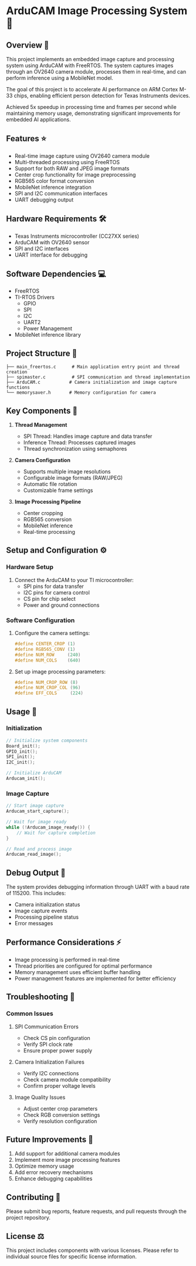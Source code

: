 # ArduCAM Image Processing System 📸

## Overview 🔎
This project implements an embedded image capture and processing system using ArduCAM with FreeRTOS. The system captures images through an OV2640 camera module, processes them in real-time, and can perform inference using a MobileNet model.

The goal of this project is to accelerate AI performance on ARM Cortex M-33 chips, enabling efficient person detection for Texas Instruments devices. 

Achieved 5x speedup in processing time and frames per second while maintaining memory usage, demonstrating significant improvements for embedded AI applications.

## Features ⭐
- Real-time image capture using OV2640 camera module
- Multi-threaded processing using FreeRTOS
- Support for both RAW and JPEG image formats
- Center crop functionality for image preprocessing
- RGB565 color format conversion
- MobileNet inference integration
- SPI and I2C communication interfaces
- UART debugging output

## Hardware Requirements 🛠️
- Texas Instruments microcontroller (CC27XX series)
- ArduCAM with OV2640 sensor
- SPI and I2C interfaces
- UART interface for debugging

## Software Dependencies 💻
- FreeRTOS
- TI-RTOS Drivers
  - GPIO
  - SPI
  - I2C
  - UART2
  - Power Management
- MobileNet inference library

## Project Structure 📁
```
├── main_freertos.c      # Main application entry point and thread creation
├── spimaster.c          # SPI communication and thread implementation
├── ArduCAM.c           # Camera initialization and image capture functions
└── memorysaver.h       # Memory configuration for camera
```

## Key Components 🔑
1. **Thread Management**
   - SPI Thread: Handles image capture and data transfer
   - Inference Thread: Processes captured images
   - Thread synchronization using semaphores

2. **Camera Configuration**
   - Supports multiple image resolutions
   - Configurable image formats (RAW/JPEG)
   - Automatic file rotation
   - Customizable frame settings

3. **Image Processing Pipeline**
   - Center cropping
   - RGB565 conversion
   - MobileNet inference
   - Real-time processing

## Setup and Configuration ⚙️

### Hardware Setup
1. Connect the ArduCAM to your TI microcontroller:
   - SPI pins for data transfer
   - I2C pins for camera control
   - CS pin for chip select
   - Power and ground connections

### Software Configuration
1. Configure the camera settings:
   ```c
   #define CENTER_CROP (1)
   #define RGB565_CONV (1)
   #define NUM_ROW     (240)
   #define NUM_COLS    (640)
   ```

2. Set up image processing parameters:
   ```c
   #define NUM_CROP_ROW (8)
   #define NUM_CROP_COL (96)
   #define EFF_COLS     (224)
   ```

## Usage 🚀

### Initialization
```c
// Initialize system components
Board_init();
GPIO_init();
SPI_init();
I2C_init();

// Initialize ArduCAM
Arducam_init();
```

### Image Capture
```c
// Start image capture
Arducam_start_capture();

// Wait for image ready
while (!Arducam_image_ready()) {
    // Wait for capture completion
}

// Read and process image
Arducam_read_image();
```

## Debug Output 🐛
The system provides debugging information through UART with a baud rate of 115200. This includes:
- Camera initialization status
- Image capture events
- Processing pipeline status
- Error messages

## Performance Considerations ⚡
- Image processing is performed in real-time
- Thread priorities are configured for optimal performance
- Memory management uses efficient buffer handling
- Power management features are implemented for better efficiency

## Troubleshooting 🔧

### Common Issues
1. SPI Communication Errors
   - Check CS pin configuration
   - Verify SPI clock rate
   - Ensure proper power supply

2. Camera Initialization Failures
   - Verify I2C connections
   - Check camera module compatibility
   - Confirm proper voltage levels

3. Image Quality Issues
   - Adjust center crop parameters
   - Check RGB conversion settings
   - Verify resolution configuration

## Future Improvements 🔮
1. Add support for additional camera modules
2. Implement more image processing features
3. Optimize memory usage
4. Add error recovery mechanisms
5. Enhance debugging capabilities

## Contributing 🤝
Please submit bug reports, feature requests, and pull requests through the project repository.

## License ⚖️
This project includes components with various licenses. Please refer to individual source files for specific license information.
